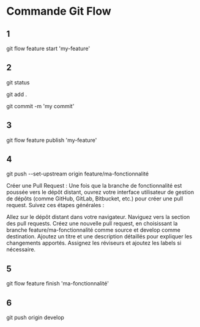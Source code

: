 # Commande Git Flow

## 1

git flow feature start 'my-feature'

## 2

git status

git add .

git commit -m 'my commit'

## 3

git flow feature publish 'my-feature'

## 4

git push --set-upstream origin feature/ma-fonctionnalité

Créer une Pull Request :
Une fois que la branche de fonctionnalité est poussée vers le dépôt distant, ouvrez votre interface utilisateur de gestion de dépôts (comme GitHub, GitLab, Bitbucket, etc.) pour créer une pull request. Suivez ces étapes générales :

Allez sur le dépôt distant dans votre navigateur.
Naviguez vers la section des pull requests.
Créez une nouvelle pull request, en choisissant la branche feature/ma-fonctionnalité comme source et develop comme destination.
Ajoutez un titre et une description détaillés pour expliquer les changements apportés.
Assignez les réviseurs et ajoutez les labels si nécessaire.

## 5

git flow feature finish 'ma-fonctionnalité'

## 6

git push origin develop
